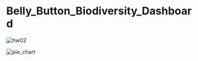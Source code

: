 # Belly_Button_Biodiversity_Dashboard

![hw02](https://user-images.githubusercontent.com/73491349/121633006-ea20e080-ca36-11eb-8005-87f0e8898c01.png)

![pie_chart](https://user-images.githubusercontent.com/73491349/121633357-7c28e900-ca37-11eb-9330-94788f4452b8.png)

